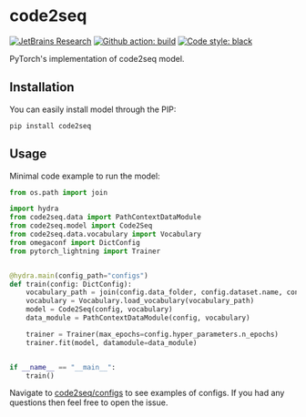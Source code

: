 # code2seq

[![JetBrains Research](https://jb.gg/badges/research.svg)](https://confluence.jetbrains.com/display/ALL/JetBrains+on+GitHub)
[![Github action: build](https://github.com/SpirinEgor/code2seq/workflows/Build/badge.svg)](https://github.com/SpirinEgor/code2seq/actions?query=workflow%3ABuild)
[![Code style: black](https://img.shields.io/badge/code%20style-black-000000.svg)](https://github.com/psf/black)


PyTorch's implementation of code2seq model.

## Installation

You can easily install model through the PIP:
```shell
pip install code2seq
```

## Usage

Minimal code example to run the model:
```python
from os.path import join

import hydra
from code2seq.data import PathContextDataModule
from code2seq.model import Code2Seq
from code2seq.data.vocabulary import Vocabulary
from omegaconf import DictConfig
from pytorch_lightning import Trainer


@hydra.main(config_path="configs")
def train(config: DictConfig):
    vocabulary_path = join(config.data_folder, config.dataset.name, config.vocabulary_name)
    vocabulary = Vocabulary.load_vocabulary(vocabulary_path)
    model = Code2Seq(config, vocabulary)
    data_module = PathContextDataModule(config, vocabulary)

    trainer = Trainer(max_epochs=config.hyper_parameters.n_epochs)
    trainer.fit(model, datamodule=data_module)


if __name__ == "__main__":
    train()
```

Navigate to [code2seq/configs](configs) to see examples of configs.
If you had any questions then feel free to open the issue.